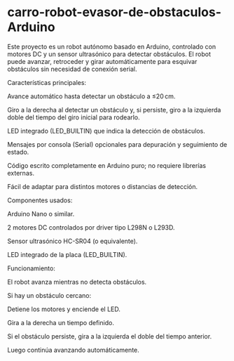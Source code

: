# carro-robot-evasor-de-obstaculos-Arduino

Este proyecto es un robot autónomo basado en Arduino, controlado con motores DC y un sensor ultrasónico para detectar obstáculos. El robot puede avanzar, retroceder y girar automáticamente para esquivar obstáculos sin necesidad de conexión serial.

Características principales:

Avance automático hasta detectar un obstáculo a ≤20 cm.

Giro a la derecha al detectar un obstáculo y, si persiste, giro a la izquierda doble del tiempo del giro inicial para rodearlo.

LED integrado (LED_BUILTIN) que indica la detección de obstáculos.

Mensajes por consola (Serial) opcionales para depuración y seguimiento de estado.

Código escrito completamente en Arduino puro; no requiere librerías externas.

Fácil de adaptar para distintos motores o distancias de detección.

Componentes usados:

Arduino Nano o similar.

2 motores DC controlados por driver tipo L298N o L293D.

Sensor ultrasónico HC-SR04 (o equivalente).

LED integrado de la placa (LED_BUILTIN).

Funcionamiento:

El robot avanza mientras no detecta obstáculos.

Si hay un obstáculo cercano:

Detiene los motores y enciende el LED.

Gira a la derecha un tiempo definido.

Si el obstáculo persiste, gira a la izquierda el doble del tiempo anterior.

Luego continúa avanzando automáticamente.
